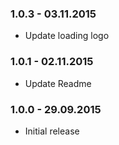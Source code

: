 ### 1.0.3 - 03.11.2015
* Update loading logo

### 1.0.1 - 02.11.2015
* Update Readme

### 1.0.0 - 29.09.2015
* Initial release

